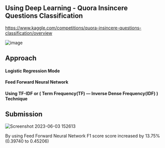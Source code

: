 ## Using Deep Learning - Quora Insincere Questions Classification 
 <https://www.kaggle.com/competitions/quora-insincere-questions-classification/overview>
 
 ![image](https://github.com/AnshulRanjan2004/Escape-The-Maze/assets/91585064/9655c51c-da68-4bde-bae9-6412541f531d)

## Approach
#### Logistic Regression Mode
#### Feed Forward Neural Network
#### Using TF-IDF or ( Term Frequency(TF) — Inverse Dense Frequency(IDF) ) Technique


## Submission
![Screenshot 2023-06-03 152613](https://github.com/AnshulRanjan2004/NLP/assets/91585064/bf110c41-30c7-4bd5-aced-3d48bc1afb6e)

By using Feed Forward Neural Network F1 score score increased by 13.75% (0.39740 to 0.45206)
